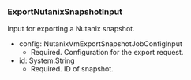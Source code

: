 ### ExportNutanixSnapshotInput
Input for exporting a Nutanix snapshot.

- config: NutanixVmExportSnapshotJobConfigInput
  - Required. Configuration for the export request.
- id: System.String
  - Required. ID of snapshot.
